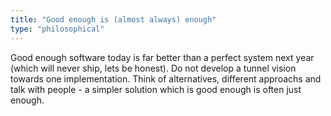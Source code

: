 ```yaml
---
title: "Good enough is (almost always) enough"
type: "philosophical"
---
```


Good enough software today is far better than a perfect system next year (which will never ship, lets be honest). Do not develop a tunnel vision towards one implementation. Think of alternatives, different approachs and talk with people - a simpler solution which is good enough is often just enough.
